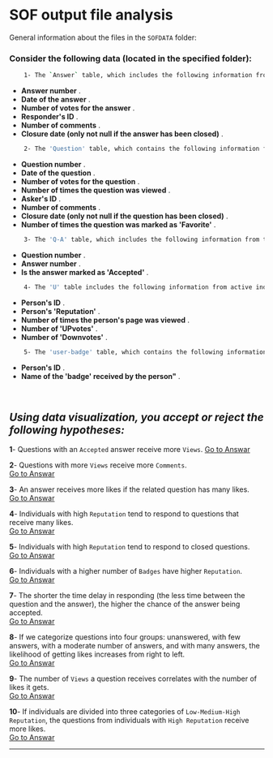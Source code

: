 # ****SOF output file analysis****

General information about the files in the `SOFDATA` folder:

### Consider the following data (located in the specified folder):
```bash
    1- The `Answer` table, which includes the following information from the answers published on `SOF`:
```

* **Answer number** .<br>
* **Date of the answer** .<br>
* **Number of votes for the answer** .<br>
* **Responder's ID** .<br>
* **Number of comments** .<br>
* **Closure date (only not null if the answer has been closed)** .<br>

```bash
    2- The 'Question' table, which contains the following information from the questions published on 'SOF':
```
* **Question number** .<br>
* **Date of the question** .<br>
* **Number of votes for the question** .<br>
* **Number of times the question was viewed** .<br>
* **Asker's ID** .<br>
* **Number of comments** .<br>
* **Closure date (only not null if the question has been closed)** .<br>
* **Number of times the question was marked as 'Favorite'** .<br>

```bash
    3- The 'Q-A' table, which includes the following information from the questions and answers published on 'SOF':
```
* **Question number** .<br>
* **Answer number** .<br>
* **Is the answer marked as 'Accepted'** .<br>

```bash
    4- The 'U' table includes the following information from active individuals on 'SOF' (askers or responders):
```
* **Person's ID** .<br>
* **Person's 'Reputation'** .<br>
* **Number of times the person's page was viewed** .<br>
* **Number of 'UPvotes'** .<br>
* **Number of 'Downvotes'** .<br>

```bash
    5- The 'user-badge' table, which contains the following information about individuals:
```
*  **Person's ID** .<br>
*  **Name of the 'badge' received by the person"** .<br>
<br>


## ***Using data visualization, you accept or reject the following hypotheses:***

**1**- Questions with an `Accepted` answer receive more `Views`.
[Go to Answar](https://github.com/Hadikamali/SOF-output-file-analysis-part-two/tree/main/Answer-Q1/README.md)


**2**- Questions with more `Views` receive more `Comments`.<br>
[Go to Answar](https://github.com/Hadikamali/SOF-output-file-analysis-part-two/tree/main/Answer-Q2/README.md)


**3**- An answer receives more likes if the related question has many likes.<br>
[Go to Answar](https://github.com/Hadikamali/SOF-output-file-analysis-part-two/tree/main/Answer-Q3/README.md)


**4**- Individuals with high `Reputation` tend to respond to questions that receive many likes.<br>
[Go to Answar](https://github.com/Hadikamali/SOF-output-file-analysis-part-two/tree/main/Answer-Q4/README.md)


**5**- Individuals with high `Reputation` tend to respond to closed questions.<br>
[Go to Answar](https://github.com/Hadikamali/SOF-output-file-analysis-part-two/tree/main/Answer-Q5/README.md)


**6**- Individuals with a higher number of `Badges` have higher `Reputation`.<br>
[Go to Answar](https://github.com/Hadikamali/SOF-output-file-analysis-part-two/tree/main/Answer-Q6/README.md)


**7**- The shorter the time delay in responding (the less time between the question and the answer), the higher the chance of the answer being accepted.<br>
[Go to Answar](https://github.com/Hadikamali/SOF-output-file-analysis-part-two/tree/main/Answer-Q7/README.md)


**8**- If we categorize questions into four groups: unanswered, with few answers, with a moderate number of answers, and with many answers, the likelihood of getting likes increases from right to left.<br>
[Go to Answar](https://github.com/Hadikamali/SOF-output-file-analysis-part-two/tree/main/Answer-Q8/README.md)


**9**- The number of `Views` a question receives correlates with the number of likes it gets.<br>
[Go to Answar](https://github.com/Hadikamali/SOF-output-file-analysis-part-two/tree/main/Answer-Q9/README.md)


**10**- If individuals are divided into three categories of `Low-Medium-High Reputation`, the   questions from individuals with `High Reputation` receive more likes.<br>
[Go to Answar](https://github.com/Hadikamali/SOF-output-file-analysis-part-two/tree/main/Answer-Q10/README.md)


----------

